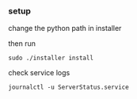### setup
change the python path in installer

then run
```
sudo ./installer install
```

check service logs
```
journalctl -u ServerStatus.service
```
